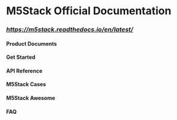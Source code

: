 # M5Stack Official Documentation

### *https://m5stack.readthedocs.io/en/latest/*

#### Product Documents
#### Get Started
#### API Reference
#### M5Stack Cases
#### M5Stack Awesome
#### FAQ


